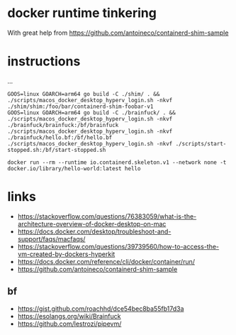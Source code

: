 # docker runtime tinkering

With great help from https://github.com/antoineco/containerd-shim-sample

# instructions

...

```
GOOS=linux GOARCH=arm64 go build -C ./shim/ . && ./scripts/macos_docker_desktop_hyperv_login.sh -nkvf ./shim/shim:/foo/bar/containerd-shim-foobar-v1
GOOS=linux GOARCH=arm64 go build -C ./brainfuck/ . && ./scripts/macos_docker_desktop_hyperv_login.sh -nkvf ./brainfuck/brainfuck:/bf/brainfuck
./scripts/macos_docker_desktop_hyperv_login.sh -nkvf ./brainfuck/hello.bf:/bf/hello.bf
./scripts/macos_docker_desktop_hyperv_login.sh -nkvf ./scripts/start-stopped.sh:/bf/start-stopped.sh
```

```
docker run --rm --runtime io.containerd.skeleton.v1 --network none -t docker.io/library/hello-world:latest hello  
```

# links

- https://stackoverflow.com/questions/76383059/what-is-the-architecture-overview-of-docker-desktop-on-mac
- https://docs.docker.com/desktop/troubleshoot-and-support/faqs/macfaqs/
- https://stackoverflow.com/questions/39739560/how-to-access-the-vm-created-by-dockers-hyperkit
- https://docs.docker.com/reference/cli/docker/container/run/
- https://github.com/antoineco/containerd-shim-sample



## bf

- https://gist.github.com/roachhd/dce54bec8ba55fb17d3a
- https://esolangs.org/wiki/Brainfuck
- https://github.com/lestrozi/pipevm/